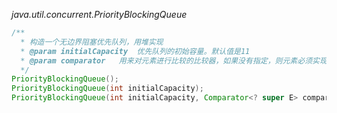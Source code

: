 *java.util.concurrent.PriorityBlockingQueue<E>*
```java
/**
  * 构造一个无边界阻塞优先队列，用堆实现
  * @param initialCapacity 	优先队列的初始容量。默认值是11
  * @param comparator	用来对元素进行比较的比较器，如果没有指定，则元素必须实现 Comparable 接口
  */
PriorityBlockingQueue();
PriorityBlockingQueue(int initialCapacity);
PriorityBlockingQueue(int initialCapacity, Comparator<? super E> comparator);
```